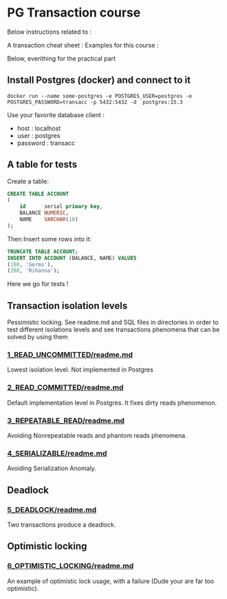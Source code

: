 # PG Transaction course

Below instructions related to :

A transaction cheat sheet : 
Examples for this course : 

Below, everithing for the practical part

## Install Postgres (docker) and connect to it
```shell
docker run --name some-postgres -e POSTGRES_USER=postgres -e POSTGRES_PASSWORD=transacc -p 5432:5432 -d  postgres:15.3
```

Use your favorite database client :
- host : localhost
- user : postgres
- password : transacc

## A table for tests 

Create a table:
```sql
CREATE TABLE ACCOUNT
(
    id      serial primary key,
    BALANCE NUMERIC,
    NAME    VARCHAR(10)
);
```

Then Insert some rows into it:
```sql
TRUNCATE TABLE ACCOUNT;
INSERT INTO ACCOUNT (BALANCE, NAME) VALUES
(100, 'Germs'),
(200, 'Rihanna');
```

Here we go for tests !

## Transaction isolation levels 

Pessimistic locking.
See readme.md and SQL files in directories in order to test different isolations levels and see transactions phenomena that can be solved by using them

### [1_READ_UNCOMMITTED/readme.md](1_READ_UNCOMMITTED/readme.md)

Lowest isolation level. Not implemented in Postgres

### [2_READ_COMMITTED/readme.md](2_READ_COMMITTED/readme.md)

Default implementation level in Postgres. It fixes dirty reads phenomenon.

### [3_REPEATABLE_READ/readme.md](3_REPEATABLE_READ/readme.md)

Avoiding Nonrepeatable reads and phantom reads phenomena.

### [4_SERIALIZABLE/readme.md](4_SERIALIZABLE/readme.md)

Avoiding Serialization Anomaly.

## Deadlock

### [5_DEADLOCK/readme.md](5_DEADLOCK/readme.md)

Two transactions produce a deadlock.

## Optimistic locking

### [6_OPTIMISTIC_LOCKING/readme.md](6_OPTIMISTIC_LOCKING/readme.md)

An example of optimistic lock usage, with a failure (Dude your are far too optimistic).